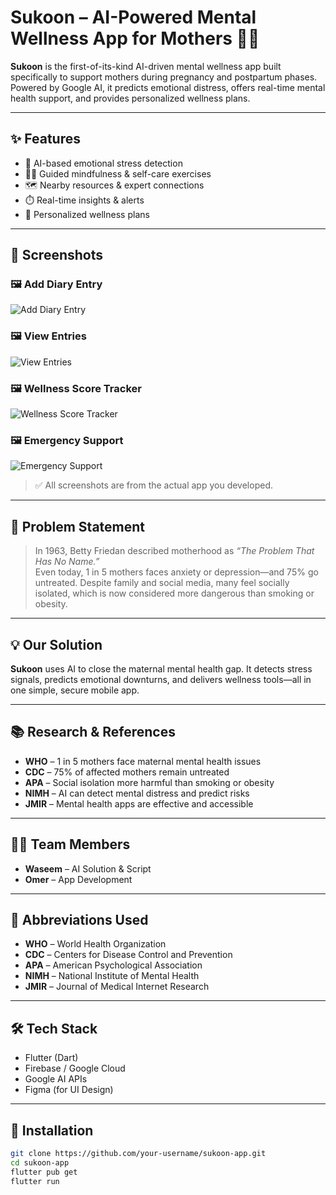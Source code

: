 # Sukoon – AI-Powered Mental Wellness App for Mothers 🤱💚

**Sukoon** is the first-of-its-kind AI-driven mental wellness app built specifically to support mothers during pregnancy and postpartum phases. Powered by Google AI, it predicts emotional distress, offers real-time mental health support, and provides personalized wellness plans.

---

## ✨ Features

- 🤖 AI-based emotional stress detection  
- 🧘‍♀️ Guided mindfulness & self-care exercises  
- 🗺️ Nearby resources & expert connections  
- ⏱️ Real-time insights & alerts  
- 📝 Personalized wellness plans

---

## 📸 Screenshots

### 🖼️ Add Diary Entry
![Add Diary Entry](screens/add_diary_entry.jpeg)

### 🖼️ View Entries
![View Entries](screens/view_entries.jpeg)

### 🖼️ Wellness Score Tracker
![Wellness Score Tracker](screens/wellness_score.jpeg)

### 🖼️ Emergency Support
![Emergency Support](screens/emergency_support.jpeg)

> ✅ All screenshots are from the actual app you developed.

---

## 📖 Problem Statement

> In 1963, Betty Friedan described motherhood as *“The Problem That Has No Name.”*  
> Even today, 1 in 5 mothers faces anxiety or depression—and 75% go untreated. Despite family and social media, many feel socially isolated, which is now considered more dangerous than smoking or obesity.

---

## 💡 Our Solution

**Sukoon** uses AI to close the maternal mental health gap. It detects stress signals, predicts emotional downturns, and delivers wellness tools—all in one simple, secure mobile app.

---

## 📚 Research & References

- **WHO** – 1 in 5 mothers face maternal mental health issues  
- **CDC** – 75% of affected mothers remain untreated  
- **APA** – Social isolation more harmful than smoking or obesity  
- **NIMH** – AI can detect mental distress and predict risks  
- **JMIR** – Mental health apps are effective and accessible  

---

## 👨‍💻 Team Members

- **Waseem** – AI Solution & Script  
- **Omer** – App Development

---

## 🧠 Abbreviations Used

- **WHO** – World Health Organization  
- **CDC** – Centers for Disease Control and Prevention  
- **APA** – American Psychological Association  
- **NIMH** – National Institute of Mental Health  
- **JMIR** – Journal of Medical Internet Research  

---

## 🛠️ Tech Stack

- Flutter (Dart)  
- Firebase / Google Cloud  
- Google AI APIs  
- Figma (for UI Design)

---

## 🧪 Installation

```bash
git clone https://github.com/your-username/sukoon-app.git
cd sukoon-app
flutter pub get
flutter run
